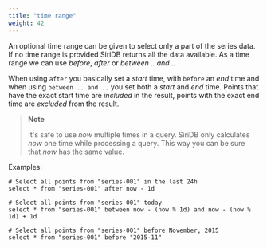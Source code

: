 ```yaml
---
title: "time range"
weight: 42
---
```


An optional time range can be given to select only a part of the series data.
If no time range is provided SiriDB returns all the data available. As a time
range we can use *before*, *after* or *between .. and ..*

When using `after` you basically set a *start* time, with `before` an *end* time
and when using `between .. and ..` you set both a *start* and *end* time.
Points that have the exact start time are *included* in the result, points
with the exact end time are *excluded* from the result.

>**Note**
>
>It's safe to use *now* multiple times in a query. SiriDB only calculates *now* one
>time while processing a query. This way you can be sure that *now* has the
>same value.

Examples:

    # Select all points from "series-001" in the last 24h
    select * from "series-001" after now - 1d

    # Select all points from "series-001" today
    select * from "series-001" between now - (now % 1d) and now - (now % 1d) + 1d

    # Select all points from "series-001" before November, 2015
    select * from "series-001" before "2015-11"
